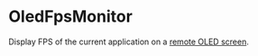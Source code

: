 # OledFpsMonitor

Display FPS of the current application on a [remote OLED screen](https://github.com/Samarkin/screen-server).
